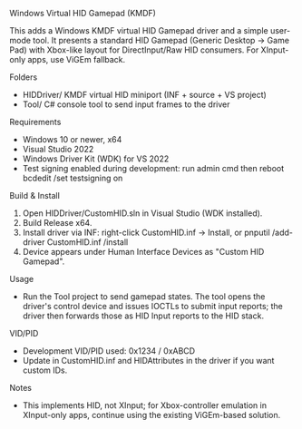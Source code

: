 Windows Virtual HID Gamepad (KMDF)

This adds a Windows KMDF virtual HID Gamepad driver and a simple user-mode tool.
It presents a standard HID Gamepad (Generic Desktop → Game Pad) with Xbox-like
layout for DirectInput/Raw HID consumers. For XInput-only apps, use ViGEm fallback.

Folders

- HIDDriver/   KMDF virtual HID miniport (INF + source + VS project)
- Tool/        C# console tool to send input frames to the driver

Requirements

- Windows 10 or newer, x64
- Visual Studio 2022
- Windows Driver Kit (WDK) for VS 2022
- Test signing enabled during development: run admin cmd then reboot
  bcdedit /set testsigning on

Build & Install

1) Open HIDDriver/CustomHID.sln in Visual Studio (WDK installed).
2) Build Release x64.
3) Install driver via INF: right-click CustomHID.inf → Install, or
   pnputil /add-driver CustomHID.inf /install
4) Device appears under Human Interface Devices as "Custom HID Gamepad".

Usage

- Run the Tool project to send gamepad states. The tool opens the driver's
  control device and issues IOCTLs to submit input reports; the driver then
  forwards those as HID Input reports to the HID stack.

VID/PID

- Development VID/PID used: 0x1234 / 0xABCD
- Update in CustomHID.inf and HIDAttributes in the driver if you want custom IDs.

Notes

- This implements HID, not XInput; for Xbox-controller emulation in XInput-only
  apps, continue using the existing ViGEm-based solution.

